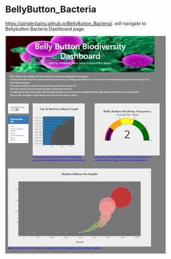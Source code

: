 # BellyButton_Bacteria

https://ajinderbains.github.io/BellyButton_Bacteria/. will navigate to Bellybutton Bacteria Dashboard page.

![pic1](https://github.com/ajinderbains/BellyButton_Bacteria/blob/main/images/Screenshot%202020-10-02%20144205.png)
